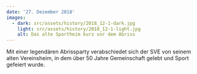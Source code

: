```yaml
---
date: '27. Dezember 2018'
images:
  - dark: src/assets/history/2018_12-1-dark.jpg
    light: src/assets/history/2018_12-1-light.jpg
    alt: Das alte Sportheim kurz vor dem Abriss
---
```


Mit einer legendären Abrissparty verabschiedet sich der SVE von seinem alten Vereinsheim, in dem über 50 Jahre Gemeinschaft gelebt und Sport gefeiert wurde.
